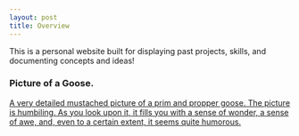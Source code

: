 ```yaml
---
layout: post
title: Overview
---
```


This is a personal website built for displaying past projects, skills, and documenting concepts and ideas!

### Picture of a Goose.
[A very detailed mustached picture of a prim and propper goose. The picture is humbiling. As you look upon it, it fills you with a sense of wonder, a sense of awe, and, even to a certain extent, it seems quite humorous.](../public/apple-touch-icon-144-precomposed.png)
